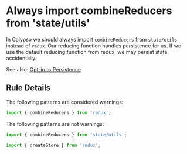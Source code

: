 # Always import combineReducers from 'state/utils'

In Calypso we should always import `combineReducers` from `state/utils` instead of `redux`. Our reducing function handles
persistence for us. If we use the default reducing function from redux, we may persist state accidentally.

See also: [Opt-in to Persistence](https://github.com/Automattic/wp-calypso/blob/HEAD/docs/our-approach-to-data.md#opt-in-to-persistence--13542-)

## Rule Details

The following patterns are considered warnings:

```js
import { combineReducers } from 'redux';
```

The following patterns are not warnings:

```js
import { combineReducers } from 'state/utils';
```

```js
import { createStore } from 'redux';
```

